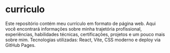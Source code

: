 # curriculo
Este repositório contém meu currículo em formato de página web. Aqui você encontrará informações sobre minha trajetória profissional, experiências, habilidades técnicas, certificações, projetos e um pouco mais sobre mim.  Tecnologias utilizadas: React, Vite, CSS moderno e deploy via GitHub Pages.
